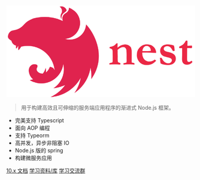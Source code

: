 


![logo](_media/icon.svg ':size=250x60')

> 用于构建高效且可伸缩的服务端应用程序的渐进式 Node.js 框架。

- 完美支持 Typescript 
- 面向 AOP 编程 
- 支持 Typeorm
- 高并发，异步非阻塞 IO
- Node.js 版的 spring
- 构建微服务应用

[10.x 文档](/10/firststeps.md)
[学习资料/库](https://docs.nestjs.cn/10/awesome)
[学习交流群](https://docs.nestjs.cn/10/discuss)
